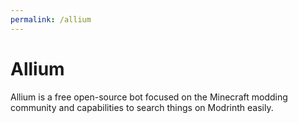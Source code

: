 ```yaml
---
permalink: /allium
---
```

# Allium

Allium is a free open-source bot focused on the Minecraft modding community and capabilities to search things on Modrinth easily.
